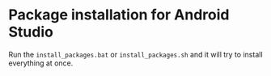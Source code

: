 # Package installation for Android Studio

Run the `install_packages.bat` or `install_packages.sh` and it will try to install everything at once.
